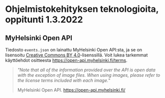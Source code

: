 # Ohjelmistokehityksen teknologioita, oppitunti 1.3.2022

## MyHelsinki Open API

Tiedosto `events.json` on lainattu MyHelsinki Open API:sta, ja se on lisensoitu [Creative Commons BY 4.0](https://open-api.myhelsinki.fi/terms)-lisenssillä. Voit lukea tarkemmat käyttöehdot ositteesta https://open-api.myhelsinki.fi/terms.

> *"Note that all of the information provided over the API is open data with the exception of image files. When using images, please refer to the license terms included with each image.*"
> 
> MyHelsinki Open API. https://open-api.myhelsinki.fi/

